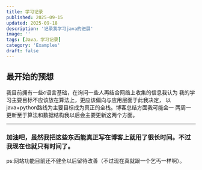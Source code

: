 ```yaml
---
title: 学习记录
published: 2025-09-15
updated: 2025-09-18
description: '记录我学习java的进展'
image: ''
tags: [Java，学习记录]
category: 'Examples'
draft: false 
---
```


## 最开始的预想
我目前拥有一些c语言基础，在询问一些人再结合网络上收集的信息我认为
我的学习主要目标不应该放在算法上，更应该偏向与应用层面于此我决定，
以java+python路线为主要目标成为真正的全栈。博客总结方面我可能会一
两周一更新至于算法和数据结构我以后会主要更新这两个方面。

---
### 加油吧，虽然我把这些东西能真正写在博客上就用了很长时间。不过我现在也就只有时间了。


ps:网站功能目前还不健全以后留待改善（不过现在真就跟一个乞丐一样啊）。